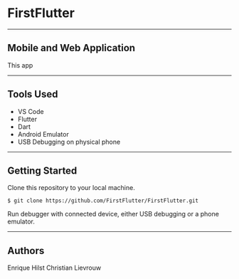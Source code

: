 # FirstFlutter

---

## Mobile and Web Application

This app

---

## Tools Used

- VS Code
- Flutter
- Dart
- Android Emulator
- USB Debugging on physical phone

---

## Getting Started

Clone this repository to your local machine.

`$ git clone https://github.com/FirstFlutter/FirstFlutter.git`

Run debugger with connected device, either USB debugging or a phone emulator.

---

## Authors

Enrique Hilst
Christian Lievrouw
